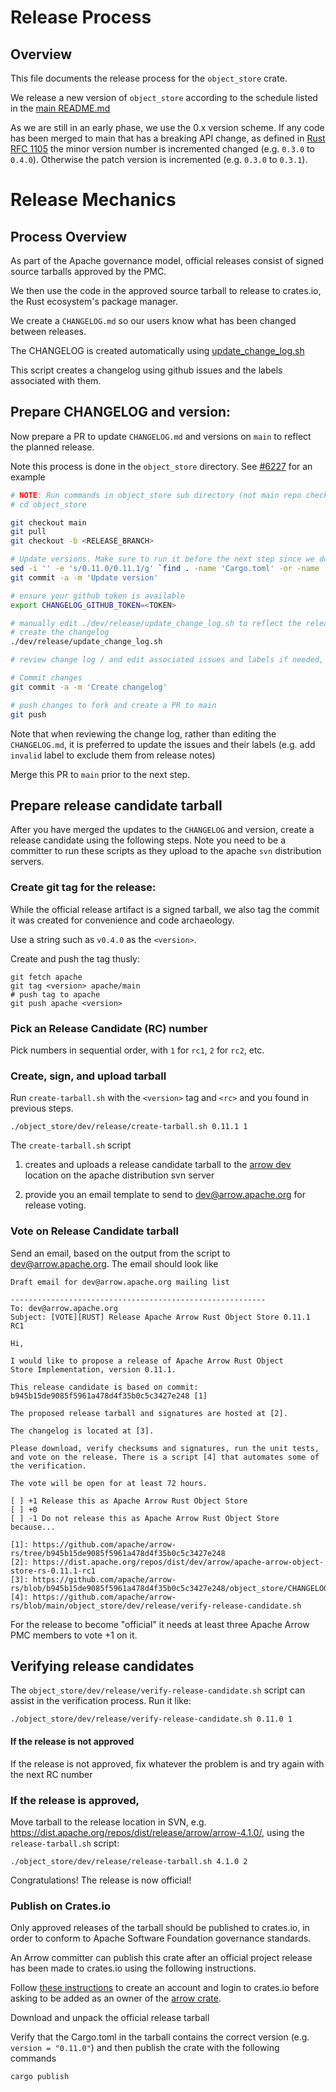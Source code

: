<!---
  Licensed to the Apache Software Foundation (ASF) under one
  or more contributor license agreements.  See the NOTICE file
  distributed with this work for additional information
  regarding copyright ownership.  The ASF licenses this file
  to you under the Apache License, Version 2.0 (the
  "License"); you may not use this file except in compliance
  with the License.  You may obtain a copy of the License at

    http://www.apache.org/licenses/LICENSE-2.0

  Unless required by applicable law or agreed to in writing,
  software distributed under the License is distributed on an
  "AS IS" BASIS, WITHOUT WARRANTIES OR CONDITIONS OF ANY
  KIND, either express or implied.  See the License for the
  specific language governing permissions and limitations
  under the License.
-->


# Release Process

## Overview

This file documents the release process for the `object_store` crate.

We release a new version of `object_store` according to the schedule listed in 
the [main README.md]

[main README.md]: https://github.com/apache/arrow-rs?tab=readme-ov-file#object_store-crate

As we are still in an early phase, we use the 0.x version scheme. If any code has 
been merged to main that has a breaking API change, as defined in [Rust RFC 1105]
the minor version number is incremented changed (e.g. `0.3.0` to `0.4.0`). 
Otherwise the patch version is incremented (e.g. `0.3.0` to `0.3.1`).

[Rust RFC 1105]: https://github.com/rust-lang/rfcs/blob/master/text/1105-api-evolution.md
# Release Mechanics

## Process Overview

As part of the Apache governance model, official releases consist of
signed source tarballs approved by the PMC.

We then use the code in the approved source tarball to release to
crates.io, the Rust ecosystem's package manager.

We create a `CHANGELOG.md` so our users know what has been changed between releases.

The CHANGELOG is created automatically using
[update_change_log.sh](https://github.com/apache/arrow-rs/blob/main/object_store/dev/release/update_change_log.sh)

This script creates a changelog using github issues and the
labels associated with them.

## Prepare CHANGELOG and version:

Now prepare a PR to update `CHANGELOG.md` and versions on `main` to reflect the planned release.

Note  this process is done in the `object_store` directory. See [#6227] for an example

[#6227]: https://github.com/apache/arrow-rs/pull/6227

```bash
# NOTE: Run commands in object_store sub directory (not main repo checkout)
# cd object_store

git checkout main
git pull
git checkout -b <RELEASE_BRANCH>

# Update versions. Make sure to run it before the next step since we do not want CHANGELOG-old.md affected.
sed -i '' -e 's/0.11.0/0.11.1/g' `find . -name 'Cargo.toml' -or -name '*.md' | grep -v CHANGELOG`
git commit -a -m 'Update version'

# ensure your github token is available
export CHANGELOG_GITHUB_TOKEN=<TOKEN>

# manually edit ./dev/release/update_change_log.sh to reflect the release version
# create the changelog
./dev/release/update_change_log.sh

# review change log / and edit associated issues and labels if needed, rerun update_change_log.sh

# Commit changes
git commit -a -m 'Create changelog'

# push changes to fork and create a PR to main
git push
```

Note that when reviewing the change log, rather than editing the
`CHANGELOG.md`, it is preferred to update the issues and their labels
(e.g. add `invalid` label to exclude them from release notes)

Merge this PR to `main` prior to the next step.

## Prepare release candidate tarball

After you have merged the updates to the `CHANGELOG` and version,
create a release candidate using the following steps. Note you need to
be a committer to run these scripts as they upload to the apache `svn`
distribution servers.

### Create git tag for the release:

While the official release artifact is a signed tarball, we also tag the commit it was created for convenience and code archaeology.

Use a string such as `v0.4.0` as the `<version>`.

Create and push the tag thusly:

```shell
git fetch apache
git tag <version> apache/main
# push tag to apache
git push apache <version>
```

### Pick an Release Candidate (RC) number

Pick numbers in sequential order, with `1` for `rc1`, `2` for `rc2`, etc.

### Create, sign, and upload tarball

Run `create-tarball.sh` with the `<version>` tag and `<rc>` and you found in previous steps.

```shell
./object_store/dev/release/create-tarball.sh 0.11.1 1
```

The `create-tarball.sh` script

1. creates and uploads a release candidate tarball to the [arrow
   dev](https://dist.apache.org/repos/dist/dev/arrow) location on the
   apache distribution svn server

2. provide you an email template to
   send to dev@arrow.apache.org for release voting.

### Vote on Release Candidate tarball

Send an email, based on the output from the script to dev@arrow.apache.org. The email should look like

```
Draft email for dev@arrow.apache.org mailing list

---------------------------------------------------------
To: dev@arrow.apache.org
Subject: [VOTE][RUST] Release Apache Arrow Rust Object Store 0.11.1 RC1

Hi,

I would like to propose a release of Apache Arrow Rust Object
Store Implementation, version 0.11.1.

This release candidate is based on commit: b945b15de9085f5961a478d4f35b0c5c3427e248 [1]

The proposed release tarball and signatures are hosted at [2].

The changelog is located at [3].

Please download, verify checksums and signatures, run the unit tests,
and vote on the release. There is a script [4] that automates some of
the verification.

The vote will be open for at least 72 hours.

[ ] +1 Release this as Apache Arrow Rust Object Store
[ ] +0
[ ] -1 Do not release this as Apache Arrow Rust Object Store  because...

[1]: https://github.com/apache/arrow-rs/tree/b945b15de9085f5961a478d4f35b0c5c3427e248
[2]: https://dist.apache.org/repos/dist/dev/arrow/apache-arrow-object-store-rs-0.11.1-rc1
[3]: https://github.com/apache/arrow-rs/blob/b945b15de9085f5961a478d4f35b0c5c3427e248/object_store/CHANGELOG.md
[4]: https://github.com/apache/arrow-rs/blob/main/object_store/dev/release/verify-release-candidate.sh
```

For the release to become "official" it needs at least three Apache Arrow PMC members to vote +1 on it.

## Verifying release candidates

The `object_store/dev/release/verify-release-candidate.sh` script can assist in the verification process. Run it like:

```
./object_store/dev/release/verify-release-candidate.sh 0.11.0 1
```

#### If the release is not approved

If the release is not approved, fix whatever the problem is and try again with the next RC number

### If the release is approved,

Move tarball to the release location in SVN, e.g. https://dist.apache.org/repos/dist/release/arrow/arrow-4.1.0/, using the `release-tarball.sh` script:


```shell
./object_store/dev/release/release-tarball.sh 4.1.0 2
```

Congratulations! The release is now official!

### Publish on Crates.io

Only approved releases of the tarball should be published to
crates.io, in order to conform to Apache Software Foundation
governance standards.

An Arrow committer can publish this crate after an official project release has
been made to crates.io using the following instructions.

Follow [these
instructions](https://doc.rust-lang.org/cargo/reference/publishing.html) to
create an account and login to crates.io before asking to be added as an owner
of the [arrow crate](https://crates.io/crates/arrow).

Download and unpack the official release tarball

Verify that the Cargo.toml in the tarball contains the correct version
(e.g. `version = "0.11.0"`) and then publish the crate with the
following commands


```shell
cargo publish
```

